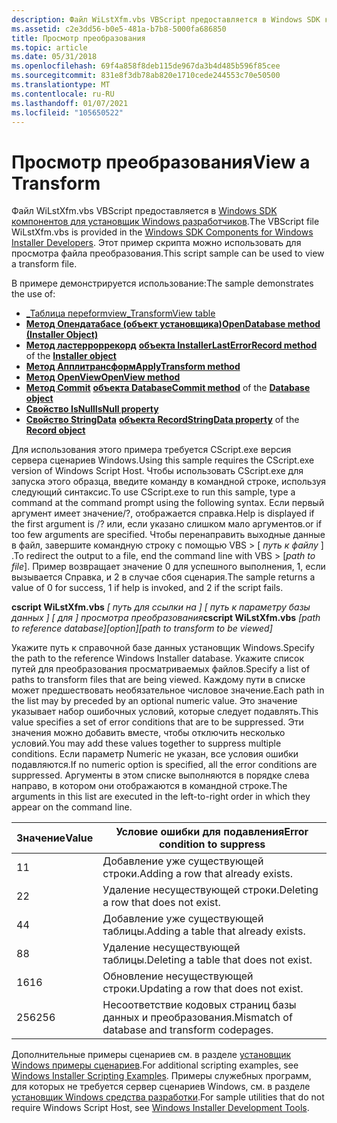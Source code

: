 ```yaml
---
description: Файл WiLstXfm.vbs VBScript предоставляется в Windows SDK компонентов для установщик Windows разработчиков. Этот пример скрипта можно использовать для просмотра файла преобразования.
ms.assetid: c2e3dd56-b0e5-481a-b7b8-5000fa686850
title: Просмотр преобразования
ms.topic: article
ms.date: 05/31/2018
ms.openlocfilehash: 69f4a858f8deb115de967da3b4d485b596f85cee
ms.sourcegitcommit: 831e8f3db78ab820e1710cede244553c70e50500
ms.translationtype: MT
ms.contentlocale: ru-RU
ms.lasthandoff: 01/07/2021
ms.locfileid: "105650522"
---
```

# <a name="view-a-transform"></a><span data-ttu-id="2717a-104">Просмотр преобразования</span><span class="sxs-lookup"><span data-stu-id="2717a-104">View a Transform</span></span>

<span data-ttu-id="2717a-105">Файл WiLstXfm.vbs VBScript предоставляется в [Windows SDK компонентов для установщик Windows разработчиков](platform-sdk-components-for-windows-installer-developers.md).</span><span class="sxs-lookup"><span data-stu-id="2717a-105">The VBScript file WiLstXfm.vbs is provided in the [Windows SDK Components for Windows Installer Developers](platform-sdk-components-for-windows-installer-developers.md).</span></span> <span data-ttu-id="2717a-106">Этот пример скрипта можно использовать для просмотра файла преобразования.</span><span class="sxs-lookup"><span data-stu-id="2717a-106">This script sample can be used to view a transform file.</span></span>

<span data-ttu-id="2717a-107">В примере демонстрируется использование:</span><span class="sxs-lookup"><span data-stu-id="2717a-107">The sample demonstrates the use of:</span></span>

-   [<span data-ttu-id="2717a-108">\_Таблица переformview</span><span class="sxs-lookup"><span data-stu-id="2717a-108">\_TransformView table</span></span>](-transformview-table.md)
-   [<span data-ttu-id="2717a-109">**Метод Опендатабасе (объект установщика)**</span><span class="sxs-lookup"><span data-stu-id="2717a-109">**OpenDatabase method (Installer Object)**</span></span>](installer-opendatabase.md)
-   <span data-ttu-id="2717a-110">[**Метод ластерроррекорд**](installer-lasterrorrecord.md) [ **объекта Installer**](installer-object.md)</span><span class="sxs-lookup"><span data-stu-id="2717a-110">[**LastErrorRecord method**](installer-lasterrorrecord.md) of the [**Installer object**](installer-object.md)</span></span>
-   [<span data-ttu-id="2717a-111">**Метод Апплитрансформ**</span><span class="sxs-lookup"><span data-stu-id="2717a-111">**ApplyTransform method**</span></span>](database-applytransform.md)
-   [<span data-ttu-id="2717a-112">**Метод OpenView**</span><span class="sxs-lookup"><span data-stu-id="2717a-112">**OpenView method**</span></span>](database-openview.md)
-   <span data-ttu-id="2717a-113">[**Метод Commit**](database-commit.md) [ **объекта Database**](database-object.md)</span><span class="sxs-lookup"><span data-stu-id="2717a-113">[**Commit method**](database-commit.md) of the [**Database object**](database-object.md)</span></span>
-   [<span data-ttu-id="2717a-114">**Свойство IsNull**</span><span class="sxs-lookup"><span data-stu-id="2717a-114">**IsNull property**</span></span>](record-isnull.md)
-   <span data-ttu-id="2717a-115">[**Свойство StringData**](record-stringdata.md) [ **объекта Record**](record-object.md)</span><span class="sxs-lookup"><span data-stu-id="2717a-115">[**StringData property**](record-stringdata.md) of the [**Record object**](record-object.md)</span></span>

<span data-ttu-id="2717a-116">Для использования этого примера требуется CScript.exe версия сервера сценариев Windows.</span><span class="sxs-lookup"><span data-stu-id="2717a-116">Using this sample requires the CScript.exe version of Windows Script Host.</span></span> <span data-ttu-id="2717a-117">Чтобы использовать CScript.exe для запуска этого образца, введите команду в командной строке, используя следующий синтаксис.</span><span class="sxs-lookup"><span data-stu-id="2717a-117">To use CScript.exe to run this sample, type a command at the command prompt using the following syntax.</span></span> <span data-ttu-id="2717a-118">Если первый аргумент имеет значение/?, отображается справка.</span><span class="sxs-lookup"><span data-stu-id="2717a-118">Help is displayed if the first argument is /?</span></span> <span data-ttu-id="2717a-119">или, если указано слишком мало аргументов.</span><span class="sxs-lookup"><span data-stu-id="2717a-119">or if too few arguments are specified.</span></span> <span data-ttu-id="2717a-120">Чтобы перенаправить выходные данные в файл, завершите командную строку с помощью VBS > \[ *путь к файлу* \] .</span><span class="sxs-lookup"><span data-stu-id="2717a-120">To redirect the output to a file, end the command line with VBS > \[*path to file*\].</span></span> <span data-ttu-id="2717a-121">Пример возвращает значение 0 для успешного выполнения, 1, если вызывается Справка, и 2 в случае сбоя сценария.</span><span class="sxs-lookup"><span data-stu-id="2717a-121">The sample returns a value of 0 for success, 1 if help is invoked, and 2 if the script fails.</span></span>

<span data-ttu-id="2717a-122">**cscript WiLstXfm.vbs** *\[ путь для ссылки на \] \[ путь к параметру базы данных \] \[ для \] просмотра преобразования*</span><span class="sxs-lookup"><span data-stu-id="2717a-122">**cscript WiLstXfm.vbs** *\[path to reference database\]\[option\]\[path to transform to be viewed\]*</span></span>

<span data-ttu-id="2717a-123">Укажите путь к справочной базе данных установщик Windows.</span><span class="sxs-lookup"><span data-stu-id="2717a-123">Specify the path to the reference Windows Installer database.</span></span> <span data-ttu-id="2717a-124">Укажите список путей для преобразования просматриваемых файлов.</span><span class="sxs-lookup"><span data-stu-id="2717a-124">Specify a list of paths to transform files that are being viewed.</span></span> <span data-ttu-id="2717a-125">Каждому пути в списке может предшествовать необязательное числовое значение.</span><span class="sxs-lookup"><span data-stu-id="2717a-125">Each path in the list may by preceded by an optional numeric value.</span></span> <span data-ttu-id="2717a-126">Это значение указывает набор ошибочных условий, которые следует подавлять.</span><span class="sxs-lookup"><span data-stu-id="2717a-126">This value specifies a set of error conditions that are to be suppressed.</span></span> <span data-ttu-id="2717a-127">Эти значения можно добавить вместе, чтобы отключить несколько условий.</span><span class="sxs-lookup"><span data-stu-id="2717a-127">You may add these values together to suppress multiple conditions.</span></span> <span data-ttu-id="2717a-128">Если параметр Numeric не указан, все условия ошибки подавляются.</span><span class="sxs-lookup"><span data-stu-id="2717a-128">If no numeric option is specified, all the error conditions are suppressed.</span></span> <span data-ttu-id="2717a-129">Аргументы в этом списке выполняются в порядке слева направо, в котором они отображаются в командной строке.</span><span class="sxs-lookup"><span data-stu-id="2717a-129">The arguments in this list are executed in the left-to-right order in which they appear on the command line.</span></span>



| <span data-ttu-id="2717a-130">Значение</span><span class="sxs-lookup"><span data-stu-id="2717a-130">Value</span></span> | <span data-ttu-id="2717a-131">Условие ошибки для подавления</span><span class="sxs-lookup"><span data-stu-id="2717a-131">Error condition to suppress</span></span>                   |
|-------|-----------------------------------------------|
| <span data-ttu-id="2717a-132">1</span><span class="sxs-lookup"><span data-stu-id="2717a-132">1</span></span>     | <span data-ttu-id="2717a-133">Добавление уже существующей строки.</span><span class="sxs-lookup"><span data-stu-id="2717a-133">Adding a row that already exists.</span></span>             |
| <span data-ttu-id="2717a-134">2</span><span class="sxs-lookup"><span data-stu-id="2717a-134">2</span></span>     | <span data-ttu-id="2717a-135">Удаление несуществующей строки.</span><span class="sxs-lookup"><span data-stu-id="2717a-135">Deleting a row that does not exist.</span></span>           |
| <span data-ttu-id="2717a-136">4</span><span class="sxs-lookup"><span data-stu-id="2717a-136">4</span></span>     | <span data-ttu-id="2717a-137">Добавление уже существующей таблицы.</span><span class="sxs-lookup"><span data-stu-id="2717a-137">Adding a table that already exists.</span></span>           |
| <span data-ttu-id="2717a-138">8</span><span class="sxs-lookup"><span data-stu-id="2717a-138">8</span></span>     | <span data-ttu-id="2717a-139">Удаление несуществующей таблицы.</span><span class="sxs-lookup"><span data-stu-id="2717a-139">Deleting a table that does not exist.</span></span>         |
| <span data-ttu-id="2717a-140">16</span><span class="sxs-lookup"><span data-stu-id="2717a-140">16</span></span>    | <span data-ttu-id="2717a-141">Обновление несуществующей строки.</span><span class="sxs-lookup"><span data-stu-id="2717a-141">Updating a row that does not exist.</span></span>           |
| <span data-ttu-id="2717a-142">256</span><span class="sxs-lookup"><span data-stu-id="2717a-142">256</span></span>   | <span data-ttu-id="2717a-143">Несоответствие кодовых страниц базы данных и преобразования.</span><span class="sxs-lookup"><span data-stu-id="2717a-143">Mismatch of database and transform codepages.</span></span> |



 

<span data-ttu-id="2717a-144">Дополнительные примеры сценариев см. в разделе [установщик Windows примеры сценариев](windows-installer-scripting-examples.md).</span><span class="sxs-lookup"><span data-stu-id="2717a-144">For additional scripting examples, see [Windows Installer Scripting Examples](windows-installer-scripting-examples.md).</span></span> <span data-ttu-id="2717a-145">Примеры служебных программ, для которых не требуется сервер сценариев Windows, см. в разделе [установщик Windows средства разработки](windows-installer-development-tools.md).</span><span class="sxs-lookup"><span data-stu-id="2717a-145">For sample utilities that do not require Windows Script Host, see [Windows Installer Development Tools](windows-installer-development-tools.md).</span></span>

 

 



